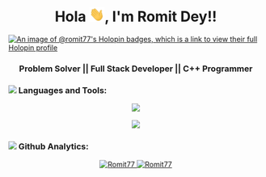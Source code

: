 <h1 align="center">Hola <img src="https://raw.githubusercontent.com/ABSphreak/ABSphreak/master/gifs/Hi.gif" width="30">, I'm Romit Dey!!</h1>

[![An image of @romit77's Holopin badges, which is a link to view their full Holopin profile](https://holopin.me/romit77)](https://holopin.io/@romit77)
<h3 align="center">Problem Solver || Full Stack Developer || C++ Programmer </h3>


<h3 align="left"><img src="https://media.giphy.com/media/WUlplcMpOCEmTGBtBW/giphy.gif" width="50"> Languages and Tools:</h3>

<p align="center">
    <img src="https://skillicons.dev/icons?i=cpp,html,css,js,bootstrap,react,redux,nextjs,express,typescript,nodejs" />
  </a>
</p>
<p align="center">
    <img src="https://skillicons.dev/icons?i=github,mongodb,tailwind,postman,vercel,appwrite,git,powershell" />
  </a>
</p>

<h3><img src="https://media.giphy.com/media/iY8CRBdQXODJSCERIr/giphy.gif" width="30">&nbsp;Github Analytics: </h3>
<p align="center">
<a href="https://github.com/Romit77">
  <img height="180em"  src="https://github-readme-streak-stats.herokuapp.com/?user=romit77&theme=transparent&hide_border=false&include_all_commits=true&count_private=true" alt="Romit77" />
  <img height="180em" src="https://github-readme-stats.vercel.app/api/top-langs/?username=Romit77&layout=donut&theme=transparent&count_private=true" alt="Romit77" />
</a>
</p>




